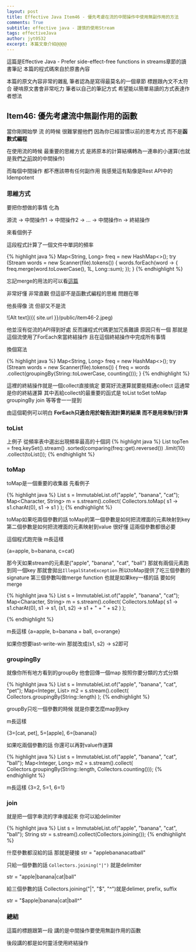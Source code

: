 ```yaml
---
layout: post
title: Effective Java Item46 - 優先考慮在流的中間操作中使用無副作用的方法
comments: True 
subtitle: effective java - 謹慎的使用Stream
tags: effectiveJava
author: jyt0532
excerpt: 本篇文章介紹@@@@
---
```


這篇是Effective Java - Prefer side-effect-free functions in streams章節的讀書筆記 本篇的程式碼來自於原書內容

本篇的原文內容非常的雜亂 筆者認為是寫得最莫名的一個章節 標題跟內文不太符合 硬啃原文書會非常吃力 筆者以自己的筆記方式 希望能以簡單易讀的方式表達作者想法

## Item46: 優先考慮流中無副作用的函數

當你剛開始學 流 的時候 很難掌握他們 因為你已經習慣以前的思考方式 而不是**函數式編程**

在使用流的時候 最重要的思維方式
是將原本的計算結構轉為一連串的小運算(也就是我們[之前](/2018/11/10/use-streams-judiciously/)說的中間操作)

而每個中間操作 都不應該帶有任何副作用 我感覺這有點像是Rest API中的Idempotent

### 思維方式

要把你想做的事情 化為

源流 -> 中間操作1 -> 中間操作2 -> ... -> 中間操作n -> 終結操作

來看個例子

這段程式計算了一個文件中單詞的頻率

{% highlight java %}
Map<String, Long> freq = new HashMap<>();
  try (Stream<String> words = new Scanner(file).tokens()) {
    words.forEach(word -> {
      freq.merge(word.toLowerCase(), 1L, Long::sum);
    });
}
{% endhighlight %}

忘記merge的用法的可以看[這篇](/2018/08/05/prefer-method-reference-to-lambdas/)

非常好懂 非常直觀 但這卻不是函數式編程的思維 問題在哪 

他長得像 流 但卻又不是流

![Alt text]({{ site.url }}/public/item46-2.jpeg)

他並沒有從流的API得到好處 反而讓程式代碼更加冗長難讀 原因只有一個
那就是這個流使用了ForEach來當終結操作 且在這個終結操作中完成所有事情

換個寫法

{% highlight java %}
Map<String, Long> freq = new HashMap<>();
try (Stream<String> words = new Scanner(file).tokens()) {
  freq = words
    .collect(groupingBy(String::toLowerCase, counting()));
}
{% endhighlight %}

這裡的終結操作就是一個collect直接搞定 要寫好流運算就要能精通collect 這通常是你的終結運算 其中丟給collect的最重要的函式是 toList toSet toMap groupingBy join 等等會一一提到

由這個範例可以明白 **ForEach只適合用於報告流計算的結果 而不是用來執行計算**

### toList

上例子 從頻率表中選出出現頻率最高的十個詞
{% highlight java %}
List<String> topTen = freq.keySet().stream()
  .sorted(comparing(freq::get).reversed())
  .limit(10)
  .collect(toList());
{% endhighlight %}


### toMap

toMap是一個重要的收集器 先看例子

{% highlight java %}
List<String> s = ImmutableList.of("apple", "banana", "cat");
Map<Character, String> m = s.stream().collect(
  Collectors.toMap(
    s1 -> s1.charAt(0), 
    s1 -> s1
  )
);
{% endhighlight %}

toMap如果吃兩個參數的話 toMap的第一個參數是如何把流裡面的元素映射到key  第二個參數是如何把流裡面的元素映射到value 很好懂 這兩個參數都很必要

這個程式跑完後 m長這樣

{a=apple, b=banana, c=cat}

那今天如果stream的元素是("apple", "banana", "cat", "ball") 那就有兩個元素跑到同一個key 
那就會拋出`IllegalStateException` 所以toMap提供了吃三個參數的signature
第三個參數叫做merge function 也就是如果key一樣的話 要如何merge

{% highlight java %}
List<String> s = ImmutableList.of("apple", "banana", "cat");
Map<Character, String> m = s.stream().collect(
  Collectors.toMap(
    s1 -> s1.charAt(0),
    s1 -> s1,
    (s1, s2) -> s1 + " + " + s2
  )
);

{% endhighlight %}

m長這樣
{a=apple, b=banana + ball, o=orange}

如果你想要last-write-win 那就改成(s1, s2) -> s2即可

### groupingBy

就像你所有地方看到的groupBy 他會回傳一個map 按照你要分類的方式分類

{% highlight java %}
List<String> s = ImmutableList.of("apple", "banana", "cat", "pet");
Map<Integer, List<String>> m2 = s.stream().collect(
  Collectors.groupingBy(String::length)
);
{% endhighlight %} 

groupBy只吃一個參數的時候 就是你要怎麼map到key 

m長這樣

{3=[cat, pet], 5=[apple], 6=[banana]}

如果吃兩個參數的話 你還可以再對value作運算

{% highlight java %}
List<String> s = ImmutableList.of("apple", "banana", "cat", "ball");
Map<Integer, Long> m2 = s.stream().collect(
  Collectors.groupingBy(String::length, Collectors.counting()));
{% endhighlight %} 

m長這樣
{3=2, 5=1, 6=1}

### join

就是把一個字串流的字串接起來 你可以給delimiter


{% highlight java %}
List<String> s = ImmutableList.of("apple", "banana", "cat", "ball");
String str = s.stream().collect(Collectors.joining());
{% endhighlight %}

什麼參數都沒給的話 那就是硬接 str = "applebananacatball"

只給一個參數的話 `Collectors.joining("|")` 就是delimiter

str = "apple\|banana\|cat\|ball"

給三個參數的話 Collectors.joining("\|", "$", "^")就是delimer, prefix, suffix

str = "$apple\|banana\|cat\|ball^"

### 總結

這篇的標題跟第一段 講的是中間操作要使用無副作用的函數

後段講的都是如何靈活使用終結操作 

